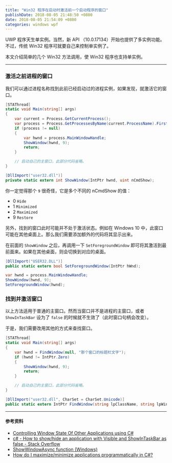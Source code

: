 ```yaml
---
title: "Win32 程序在启动时激活前一个启动程序的窗口"
publishDate: 2018-08-05 21:48:50 +0800
date: 2018-08-05 21:54:09 +0800
categories: windows wpf
---
```


UWP 程序天生单实例。当然，新 API （10.0.17134）开始也提供了多实例功能。不过，传统 Win32 程序可就要自己来控制单实例了。

本文介绍简单的几个 Win32 方法调用，使 Win32 程序也支持单实例。

---

<div id="toc"></div>

### 激活之前进程的窗口

我们可以通过进程名称找到此前已经启动过的进程实例，如果发现，就激活它的窗口。

```csharp
[STAThread]
static void Main(string[] args)
{
    var current = Process.GetCurrentProcess();
    var process = Process.GetProcessesByName(current.ProcessName).FirstOrDefault(x => x.Id != current.Id);
    if (process != null)
    {
        var hwnd = process.MainWindowHandle;
        ShowWindow(hwnd, 9);
        return;
    }

    // 启动自己的主窗口，此部分代码省略。
}

[DllImport("user32.dll")]
private static extern int ShowWindow(IntPtr hwnd, uint nCmdShow);
```

你一定觉得那个 `9` 很奇怪，它是多个不同的 nCmdShow 的值：

- 0 `Hide`
- 1 `Minimized`
- 2 `Maximized`
- 9 `Restore`

另外，找到的窗口此时可能并不处于激活状态。例如在 Windows 10 中，此窗口可能在其他桌面上。那么我们需要添加额外的代码将其显示出来。

在前面的 `ShowWindow` 之后，再调用一下 `SetForegroundWindow` 即可将其激活到最前面来。如果在其他桌面，则会切换到对应的桌面。

```csharp
[DllImport("USER32.DLL")]
public static extern bool SetForegroundWindow(IntPtr hWnd);
```

```csharp
var hwnd = process.MainWindowHandle;
ShowWindow(hwnd, 9);
SetForegroundWindow(hwnd);
```

### 找到并激活窗口

以上方法适用于普通的主窗口。然而当窗口并不是进程的主窗口，或者 `ShowInTaskBar` 设为了 `false` 的时候就不生效了（此时窗口句柄会改变）。

于是，我们需要改用其他的方式来查找窗口。

```csharp
[STAThread]
static void Main(string[] args)
{
    var hwnd = FindWindow(null, "那个窗口的标题栏文字");
    if (hwnd != IntPtr.Zero)
    {
        ShowWindow(hwnd, 9);
        return;
    }

    // 启动自己的主窗口，此部分代码省略。
}

[DllImport("user32.dll", CharSet = CharSet.Unicode)]
public static extern IntPtr FindWindow(string lpClassName, string lpWindowName);
```

---

#### 参考资料

- [Controlling Window State Of Other Applications using C#](https://www.c-sharpcorner.com/article/controlling-window-state-of-other-applications-using-C-Sharp/)
- [c# - How to show/hide an application with Visible and ShowInTaskBar as false - Stack Overflow](https://stackoverflow.com/questions/8935985/how-to-show-hide-an-application-with-visible-and-showintaskbar-as-false)
- [ShowWindowAsync function (Windows)](https://msdn.microsoft.com/en-us/library/ms633549%28VS.85%29.aspx?f=255&MSPPError=-2147217396)
- [How do I maximize/minimize applications programmatically in C#?](https://social.msdn.microsoft.com/Forums/vstudio/en-US/9bde4870-1599-4958-9ab4-902fa98ba53a/how-do-i-maximizeminimize-applications-programmatically-in-c?forum=csharpgeneral)
